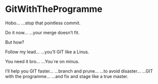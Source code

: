# GitWithTheProgramme

Hobo...
...stop that pointless commit.

Do it now... 
...your merge doesn’t fit.

But how?

Follow my lead...
...you’ll GIT like a Linus.

You need it bro...
...You´re on minus.

I’ll help you GIT faster...
...branch and prune...
...to avoid disaster...
...GIT with the programme...
...and fix and stage like a true master.

